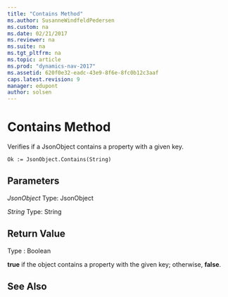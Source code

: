 ```yaml
---
title: "Contains Method"
ms.author: SusanneWindfeldPedersen
ms.custom: na
ms.date: 02/21/2017
ms.reviewer: na
ms.suite: na
ms.tgt_pltfrm: na
ms.topic: article
ms.prod: "dynamics-nav-2017"
ms.assetid: 620f0e32-eadc-43e9-8f6e-8fc0b12c3aaf
caps.latest.revision: 9
manager: edupont
author: solsen
---
```


# Contains Method

Verifies if a JsonObject contains a property with a given key.

```
Ok := JsonObject.Contains(String)
```

## Parameters
*JsonObject*
Type: JsonObject

*String*
Type: String

## Return Value
Type : Boolean

**true** if the object contains a property with the given key; otherwise, **false**. 

## See Also
